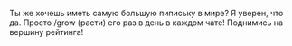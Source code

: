 Ты же хочешь иметь самую большую пипиську в мире? Я уверен, что да. Просто /grow (расти) его раз в день в каждом чате! Поднимись на вершину рейтинга!